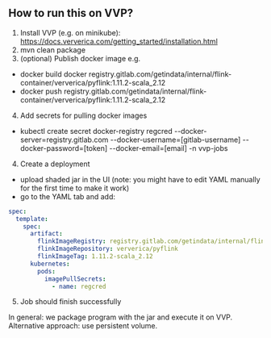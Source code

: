 ## How to run this on VVP?

1. Install VVP (e.g. on minikube): https://docs.ververica.com/getting_started/installation.html
2. mvn clean package
3. (optional) Publish docker image e.g.
- docker build docker registry.gitlab.com/getindata/internal/flink-container/ververica/pyflink:1.11.2-scala_2.12
- docker push registry.gitlab.com/getindata/internal/flink-container/ververica/pyflink:1.11.2-scala_2.12
4. Add secrets for pulling docker images
- kubectl create secret docker-registry regcred --docker-server=registry.gitlab.com --docker-username=[gitlab-username] --docker-password=[token] --docker-email=[email] -n vvp-jobs
4. Create a deployment
- upload shaded jar in the UI (note: you might have to edit YAML manually for the first time to make it work)
- go to the YAML tab and add:
```yaml
spec:
  template:
    spec:
      artifact:
        flinkImageRegistry: registry.gitlab.com/getindata/internal/flink-container
        flinkImageRepository: ververica/pyflink
        flinkImageTag: 1.11.2-scala_2.12
      kubernetes:
        pods:
          imagePullSecrets:
            - name: regcred
```
5. Job should finish successfully

In general: we package program with the jar and execute it on VVP.
Alternative approach: use persistent volume. 
